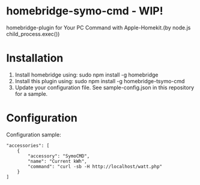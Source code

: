 # homebridge-symo-cmd - WIP!
homebridge-plugin for Your PC Command with Apple-Homekit.(by node.js child_process.exec())

# Installation

1. Install homebridge using: sudo npm install -g homebridge
2. Install this plugin using: sudo npm install -g homebridge-tsymo-cmd
3. Update your configuration file. See sample-config.json in this repository for a sample.

# Configuration

Configuration sample:

```
"accessories": [
    {
        "accessory": "SymoCMD",
        "name": "Current kWh",
        "command": "curl -sb -H http://localhost/watt.php"
    }
]


